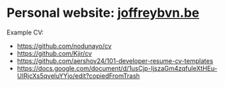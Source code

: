 # Personal website: [joffreybvn.be](https://joffreybvn.be)

Example CV:
 - https://github.com/nodunayo/cv
 - https://github.com/Kjir/cv
 - https://github.com/aershov24/101-developer-resume-cv-templates
 - https://docs.google.com/document/d/1usCjp-IjszaGm4zqfuleXtHEu-UIRjcXs5qveluYYjo/edit?copiedFromTrash